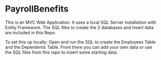 # PayrollBenefits
This is an MVC Web Application.
It uses a local SQL Server installation with Entity Framework.
The SQL files to create the 2 databases and insert data are included in this Repo.

To set this up locally:
Open and run the SQL to create the Employees Table and the Dependents Table.
From there you can add your own data or use the SQL files from this repo to insert some starting data.

